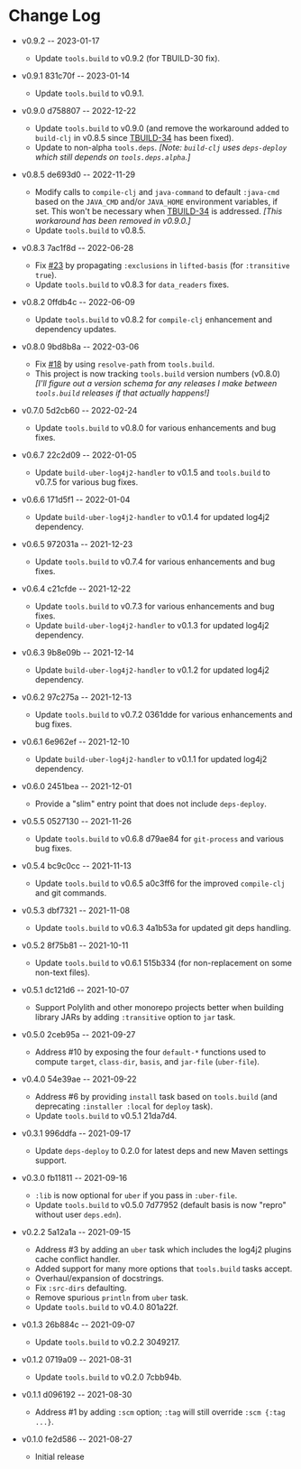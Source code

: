 # Change Log

* v0.9.2 -- 2023-01-17
  * Update `tools.build` to v0.9.2 (for TBUILD-30 fix).

* v0.9.1 831c70f -- 2023-01-14
  * Update `tools.build` to v0.9.1.

* v0.9.0 d758807 -- 2022-12-22
  * Update `tools.build` to v0.9.0 (and remove the workaround added to `build-clj` in v0.8.5 since [TBUILD-34](https://clojure.atlassian.net/browse/TBUILD-34) has been fixed).
  * Update to non-alpha `tools.deps`. _[Note: `build-clj` uses `deps-deploy` which still depends on `tools.deps.alpha`.]_

* v0.8.5 de693d0 -- 2022-11-29
  * Modify calls to `compile-clj` and `java-command` to default `:java-cmd` based on the `JAVA_CMD` and/or `JAVA_HOME` environment variables, if set. This won't be necessary when [TBUILD-34](https://clojure.atlassian.net/browse/TBUILD-34) is addressed. _[This workaround has been removed in v0.9.0.]_
  * Update `tools.build` to v0.8.5.

* v0.8.3 7ac1f8d -- 2022-06-28
  * Fix [#23](https://github.com/seancorfield/build-clj/issues/23) by propagating `:exclusions` in `lifted-basis` (for `:transitive true`).
  * Update `tools.build` to v0.8.3 for `data_readers` fixes.

* v0.8.2 0ffdb4c -- 2022-06-09
  * Update `tools.build` to v0.8.2 for `compile-clj` enhancement and dependency updates.

* v0.8.0 9bd8b8a -- 2022-03-06
  * Fix [#18](https://github.com/seancorfield/build-clj/issues/18) by using `resolve-path` from `tools.build`.
  * This project is now tracking `tools.build` version numbers (v0.8.0) _[I'll figure out a version schema for any releases I make between `tools.build` releases if that actually happens!]_

* v0.7.0 5d2cb60 -- 2022-02-24
  * Update `tools.build` to v0.8.0 for various enhancements and bug fixes.

* v0.6.7 22c2d09 -- 2022-01-05
  * Update `build-uber-log4j2-handler` to v0.1.5 and `tools.build` to v0.7.5 for various bug fixes.

* v0.6.6 171d5f1 -- 2022-01-04
  * Update `build-uber-log4j2-handler` to v0.1.4 for updated log4j2 dependency.

* v0.6.5 972031a -- 2021-12-23
  * Update `tools.build` to v0.7.4 for various enhancements and bug fixes.

* v0.6.4 c21cfde -- 2021-12-22
  * Update `tools.build` to v0.7.3 for various enhancements and bug fixes.
  * Update `build-uber-log4j2-handler` to v0.1.3 for updated log4j2 dependency.

* v0.6.3 9b8e09b -- 2021-12-14
  * Update `build-uber-log4j2-handler` to v0.1.2 for updated log4j2 dependency.

* v0.6.2 97c275a -- 2021-12-13
  * Update `tools.build` to v0.7.2 0361dde for various enhancements and bug fixes.

* v0.6.1 6e962ef -- 2021-12-10
  * Update `build-uber-log4j2-handler` to v0.1.1 for updated log4j2 dependency.

* v0.6.0 2451bea -- 2021-12-01
  * Provide a "slim" entry point that does not include `deps-deploy`.

* v0.5.5 0527130 -- 2021-11-26
  * Update `tools.build` to v0.6.8 d79ae84 for `git-process` and various bug fixes.

* v0.5.4 bc9c0cc -- 2021-11-13
  * Update `tools.build` to v0.6.5 a0c3ff6 for the improved `compile-clj` and git commands.

* v0.5.3 dbf7321 -- 2021-11-08
  * Update `tools.build` to v0.6.3 4a1b53a for updated git deps handling.

* v0.5.2 8f75b81 -- 2021-10-11
  * Update `tools.build` to v0.6.1 515b334 (for non-replacement on some non-text files).

* v0.5.1 dc121d6 -- 2021-10-07
  * Support Polylith and other monorepo projects better when building library JARs by adding `:transitive` option to `jar` task.

* v0.5.0 2ceb95a -- 2021-09-27
  * Address #10 by exposing the four `default-*` functions used to compute `target`, `class-dir`, `basis`, and `jar-file` (`uber-file`).

* v0.4.0 54e39ae -- 2021-09-22
  * Address #6 by providing `install` task based on `tools.build` (and deprecating `:installer :local` for `deploy` task).
  * Update `tools.build` to v0.5.1 21da7d4.

* v0.3.1 996ddfa -- 2021-09-17
  * Update `deps-deploy` to 0.2.0 for latest deps and new Maven settings support.

* v0.3.0 fb11811 -- 2021-09-16
  * `:lib` is now optional for `uber` if you pass in `:uber-file`.
  * Update `tools.build` to v0.5.0 7d77952 (default basis is now "repro" without user `deps.edn`).

* v0.2.2 5a12a1a -- 2021-09-15
  * Address #3 by adding an `uber` task which includes the log4j2 plugins cache conflict handler.
  * Added support for many more options that `tools.build` tasks accept.
  * Overhaul/expansion of docstrings.
  * Fix `:src-dirs` defaulting.
  * Remove spurious `println` from `uber` task.
  * Update `tools.build` to v0.4.0 801a22f.

* v0.1.3 26b884c -- 2021-09-07
  * Update `tools.build` to v0.2.2 3049217.

* v0.1.2 0719a09 -- 2021-08-31
  * Update `tools.build` to v0.2.0 7cbb94b.

* v0.1.1 d096192 -- 2021-08-30
  * Address #1 by adding `:scm` option; `:tag` will still override `:scm {:tag ...}`.

* v0.1.0 fe2d586 -- 2021-08-27
  * Initial release
